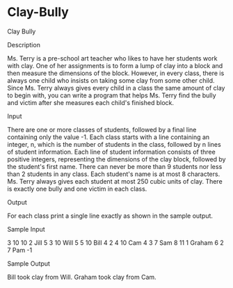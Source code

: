 # Clay-Bully

Clay Bully

Description

Ms. Terry is a pre-school art teacher who likes to have her students work with clay. One of her assignments is to form a lump of clay into a block and then measure the dimensions of the block. However, in every class, there is always one child who insists on taking some clay from some other child. Since Ms. Terry always gives every child in a class the same amount of clay to begin with, you can write a program that helps Ms. Terry find the bully and victim after she measures each child's finished block.

Input

There are one or more classes of students, followed by a final line containing only the value -1. Each class starts with a line containing an integer, n, which is the number of students in the class, followed by n lines of student information. Each line of student information consists of three positive integers, representing the dimensions of the clay block, followed by the student's first name. There can never be more than 9 students nor less than 2 students in any class. Each student's name is at most 8 characters. Ms. Terry always gives each student at most 250 cubic units of clay. There is exactly one bully and one victim in each class.

Output

For each class print a single line exactly as shown in the sample output.

Sample Input

3
10 10 2 Jill
5 3 10 Will
5 5 10 Bill
4
2 4 10 Cam
4 3 7 Sam
8 11 1 Graham
6 2 7 Pam
-1

Sample Output

Bill took clay from Will.
Graham took clay from Cam.
